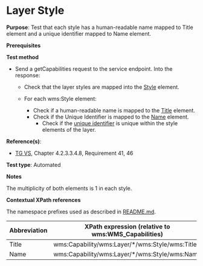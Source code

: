 # Layer Style

**Purpose**: Test that each style has a human-readable name mapped to Title element and a unique identifier  mapped to Name element.

**Prerequisites**

**Test method**

* Send a getCapabilities request to the service endpoint. Into the response:

  * Check that the layer styles are mapped into the [Style](#style) element. 
  
  * For each wms:Style element:

    * Check if a human-readable name is mapped to the [Title](#title) element.
    * Check if the Unique Identifier is mapped to the [Name](#name) element.
      * Check if the [unique identifier](#name) is unique within the style elements of the layer.

**Reference(s)**:
* [TG VS](./README.md#ref_TG_VS), Chapter 4.2.3.3.4.8, Requirement 41, 46

**Test type**: Automated

**Notes**

The multiplicity of both elements is 1 in each style.

**Contextual XPath references**

The namespace prefixes used as described in [README.md](./README.md#namespaces).

Abbreviation                                               |  XPath expression (relative to wms:WMS_Capabilities)
---------------------------------------------------------- | -------------------------------------------------------------------------
Title <a name="title"></a> | wms:Capability/wms:Layer/*/wms:Style/wms:Title
Name <a name="name"></a> | wms:Capability/wms:Layer/*/wms:Style/wms:Name
